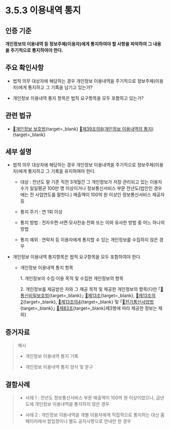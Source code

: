 # 3.5.3 이용내역 통지

## 인증 기준

**개인정보의 이용내역 등 정보주체(이용자)에게 통지하여야 할 사항을 파악하여 그 내용을 주기적으로 통지하여야 한다.**

## 주요 확인사항

- 법적 의무 대상자에 해당하는 경우 개인정보 이용내역을 주기적으로 정보주체(이용자)에게 통지하고 그 기록을 남기고 있는가?

- 개인정보 이용내역 통지 항목은 법적 요구항목을 모두 포함하고 있는가?

## 관련 법규

- [🔗개인정보 보호법][개인정보 보호법 제39조의8]{target=_blank} [🔗제39조의8(개인정보 이용내역의 통지)][개인정보 보호법 제39조의8 부분]{target=_blank}

## 세부 설명

- 법적 의무 대상자에 해당하는 경우 개인정보 이용내역을 주기적으로 정보주체(이용자)에게 통지하고 그 기록을 유지하여야 한다.

    - 대상 : 전년도 말 기준 직전 3개월간 그 개인정보가 저장·관리되고 있는 이용자 수가 일일평균 100만 명 이상이거나 정보통신서비스 부문 전년도(법인인 경우에는 전 사업연도를 말한다.) 매출액이 100억 원 이상인 정보통신서비스 제공자 등

    - 통지 주기 : 연 1회 이상

    - 통지 방법 : 전자우편·서면·모사전송·전화 또는 이와 유사한 방법 중 어느 하나의 방법

    - 통지 예외 : 연락처 등 이용자에게 통지할 수 있는 개인정보를 수집하지 않은 경우

- 개인정보 이용내역 통지항목은 법적 요구항목을 모두 포함하여야 한다.

    - 개인정보 이용내역 통지 항목

        1\. 개인정보의 수집·이용 목적 및 수집한 개인정보의 항목

        2\. 개인정보를 제공받은 자와 그 제공 목적 및 제공한 개인정보의 항목(다만 ｢[🔗통신비밀보호법][통신비밀보호법 제13조]{target=_blank}｣ [🔗제13조][통신비밀보호법 제13조 부분]{target=_blank}, [🔗제13조의2][통신비밀보호법 제13조의2 부분]{target=_blank}, [🔗제13조의4][통신비밀보호법 제13조의4 부분]{target=_blank} 및 ｢[🔗전기통신사업법][전기통신사업법 제83조]{target=_blank}｣ [🔗제83조][전기통신사업법 제83조 부분]{target=_blank}제3항에 따라 제공한 정보는 제외)

## 증거자료

> 예시
>
> - 개인정보 이용내역 통지 기록
>
> - 개인정보 이용내역 통지 양식 및 문구

## 결함사례

> - 사례 1 : 전년도 정보통신서비스 부문 매출액이 100억 원 이상이었으나, 금년도에 개인정보 이용내역을 통지하지 않은 경우
>
> - 사례 2 : 개인정보 이용내역을 개별 이용자에게 직접적으로 통지하는 대신 홈페이지에서 팝업창이나 별도 공지사항으로 안내만 한 경우

[개인정보 보호법 제39조의8]: https://www.law.go.kr/법령/개인정보보호법/(20240315,19234,20230314)/제39조의8 "개인정보 보호법 제39조의8"
[개인정보 보호법 제39조의8 부분]: https://www.law.go.kr/법령/개인정보보호법/제29조 "개인정보 보호법 제39조의8 부분"

[통신비밀보호법 제13조]: https://www.law.go.kr/법령/통신비밀보호법/(20221227,19103,20221227)/제13조 "통신비밀보호법 제13조"
[통신비밀보호법 제13조 부분]: https://www.law.go.kr/법령/통신비밀보호법/제13조 "통신비밀보호법 제13조 부분"
[통신비밀보호법 제13조의2 부분]: https://www.law.go.kr/법령/통신비밀보호법/제13조의2 "통신비밀보호법 제13조의2 부분"
[통신비밀보호법 제13조의4 부분]: https://www.law.go.kr/법령/통신비밀보호법/제13조의4 "통신비밀보호법 제13조의4 부분"

[전기통신사업법 제83조]: https://www.law.go.kr/법령/전기통신사업법/(20221211,18869,20220610)/제83조 "전기통신사업법 제83조"
[전기통신사업법 제83조 부분]: https://www.law.go.kr/법령/전기통신사업법/제83조 "전기통신사업법 제83조 부분"
